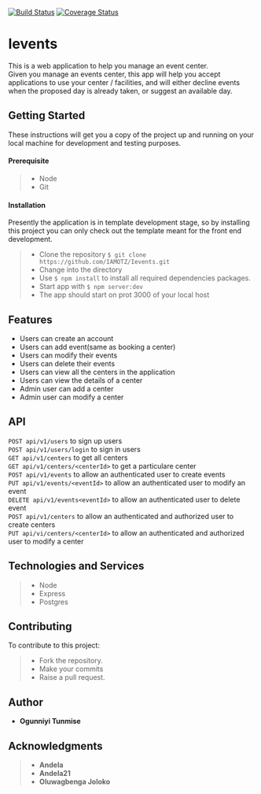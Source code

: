 [![Build Status](https://travis-ci.org/IAMOTZ/Ievents.svg?branch=develop)](https://travis-ci.org/IAMOTZ/Ievents)
[![Coverage Status](https://coveralls.io/repos/github/IAMOTZ/Ievents/badge.svg?branch=develop)](https://coveralls.io/github/IAMOTZ/Ievents?branch=develop)  
# Ievents
This is a web application to help you manage an event center.  
Given you manage an events center, this app will help you accept applications to use your center / facilities, and will either decline events when the proposed day is already taken, or suggest an available day.

## Getting Started

These instructions will get you a copy of the project up and running on your local machine for development and testing purposes.

#### Prerequisite
>- Node
>- Git

#### Installation
Presently the application is in template development stage, so by installing this project you can only check out the template meant for the front end development.
>- Clone the repository `$ git clone https://github.com/IAMOTZ/Ievents.git`
>- Change into the directory 
>- Use `$ npm install` to install all required dependencies packages.
>- Start app with `$ npm server:dev` 
>- The app should start on prot 3000 of your local host


## Features
* Users can create an account
* Users can add event(same as booking a center)
* Users can modify their events
* Users can delete their events
* Users can view all the centers in the application 
* Users can view the details of a center
* Admin user can add a center
* Admin user can modify a center

## API

`POST api/v1/users` to sign up users  
`POST api/v1/users/login` to sign in users  
`GET api/v1/centers` to get all centers  
`GET api/v1/centers/<centerId>` to get a particulare center  
`POST api/v1/events` to allow an authenticated user to create events  
`PUT api/v1/events/<eventId>` to allow an authenticated user to modify an event   
`DELETE api/v1/events<eventId>` to allow an authenticated user to delete event  
`POST api/v1/centers` to allow an authenticated and authorized user to create centers  
`PUT api/vi/centers/<centerId>` to allow an authenticated and authorized user to modify a center  


## Technologies and Services
>- Node
>- Express
>- Postgres


## Contributing
To contribute to this project:
>- Fork the repository.
>- Make your commits
>- Raise a pull request.


## Author

* **Ogunniyi Tunmise** 

## Acknowledgments

>- **Andela** 
>- **Andela21**
>- **Oluwagbenga Joloko**